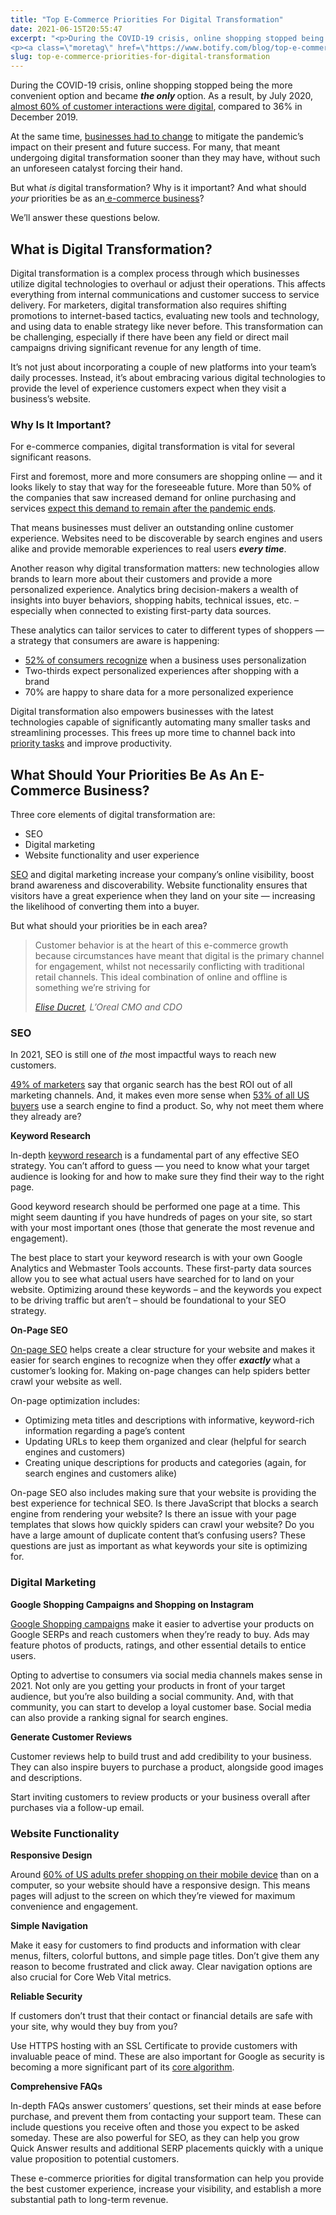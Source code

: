 ```yaml
---
title: "Top E-Commerce Priorities For Digital Transformation"
date: 2021-06-15T20:55:47
excerpt: "<p>During the COVID-19 crisis, online shopping stopped being the more convenient option and became the only option. As a result, by July 2020, almost 60% of customer interactions were digital, compared to 36% in December 2019.&nbsp; At the same time, businesses had to change to mitigate the pandemic’s impact on their present and future success.&hellip; </p>
<p><a class=\"moretag\" href=\"https://www.botify.com/blog/top-e-commerce-priorities-for-digital-transformation\">Read the full article</a></p>"
slug: top-e-commerce-priorities-for-digital-transformation
---
```



<p>During the COVID-19 crisis, online shopping stopped being the more convenient option and became <strong><em>the only </em></strong>option. As a result, by July 2020, <a href="https://www.crn.com/slide-shows/channel-programs/covid-19-accelerating-digital-transformation-mckinsey/2">almost 60% of customer interactions were digital</a>, compared to 36% in December 2019.&nbsp;</p>



<p>At the same time, <a href="https://www.botify.com/blog/how-to-adapt-seo-to-trends" target="_blank" rel="noreferrer noopener">businesses had to change</a> to mitigate the pandemic’s impact on their present and future success. For many, that meant undergoing digital transformation sooner than they may have, without such an unforeseen catalyst forcing their hand.&nbsp;</p>



<p>But what <em>is</em><strong><em> </em></strong>digital transformation? Why is it important? And what should <em>your</em><strong><em> </em></strong>priorities be as an<a href="https://www.botify.com/resource/white-papers/the-e-commerce-seo-playbook" target="_blank" rel="noreferrer noopener"> e-commerce business</a>?&nbsp;</p>



<p>We’ll answer these questions below.</p>



<h2 class="wp-block-heading" id="h-what-is-digital-transformation"><strong>What is Digital Transformation?</strong></h2>



<p>Digital transformation is a complex process through which businesses utilize digital technologies to overhaul or adjust their operations. This affects everything from internal communications and customer success to service delivery. For marketers, digital transformation also requires shifting promotions to internet-based tactics, evaluating new tools and technology, and using data to enable strategy like never before. This transformation can be challenging, especially if there have been any field or direct mail campaigns driving significant revenue for any length of time.&nbsp;</p>



<p>It’s not just about incorporating a couple of new platforms into your team’s daily processes. Instead, it’s about embracing various digital technologies to provide the level of experience customers expect when they visit a business’s website.&nbsp;</p>



<h3 class="wp-block-heading" id="h-why-is-it-important"><strong>Why Is It Important?&nbsp;&nbsp;</strong></h3>



<p>For e-commerce companies, digital transformation is vital for several significant reasons.&nbsp;</p>



<p>First and foremost, more and more consumers are shopping online — and it looks likely to stay that way for the foreseeable future. More than 50% of the companies that saw increased demand for online purchasing and services <a href="https://www.crn.com/slide-shows/channel-programs/covid-19-accelerating-digital-transformation-mckinsey/4">expect this demand to remain after the pandemic ends</a>.&nbsp;</p>



<p>That means businesses must deliver an outstanding online customer experience. Websites need to be discoverable by search engines and users alike and provide memorable experiences to real users <strong><em>every time</em></strong>.</p>



<p>Another reason why digital transformation matters: new technologies allow brands to learn more about their customers and provide a more personalized experience. Analytics bring decision-makers a wealth of insights into buyer behaviors, shopping habits, technical issues, etc. &#8211; especially when connected to existing first-party data sources.&nbsp;&nbsp;</p>



<p>These analytics can tailor services to cater to different types of shoppers — a strategy that consumers are aware is happening:</p>



<ul><li><a href="https://www.digitalcommerce360.com/2020/08/11/two-thirds-of-consumers-have-increased-online-shopping-because-of-the-coronavirus/">52% of consumers recognize</a> when a business uses personalization</li><li>Two-thirds expect personalized experiences after shopping with a brand&nbsp;</li><li>70% are happy to share data for a more personalized experience</li></ul>



<p>Digital transformation also empowers businesses with the latest technologies capable of significantly automating many smaller tasks and streamlining processes. This frees up more time to channel back into <a href="https://www.botify.com/blog/prioritizing-seo-revenue-forrester-research" target="_blank" rel="noreferrer noopener">priority tasks</a> and improve productivity. </p>



<h2 class="wp-block-heading" id="h-what-should-your-priorities-be-as-an-e-commerce-business"><strong>What Should Your Priorities Be As An E-Commerce Business?</strong></h2>



<p>Three core elements of digital transformation are:</p>



<ul><li>SEO</li><li>Digital marketing</li><li>Website functionality and user experience&nbsp;</li></ul>



<p><a href="https://www.botify.com/solutions/e-commerce">SEO</a> and digital marketing increase your company’s online visibility, boost brand awareness and discoverability. Website functionality ensures that visitors have a great experience when they land on your site — increasing the likelihood of converting them into a buyer.&nbsp;</p>



<p>But what should your priorities be in each area?</p>



<blockquote class="wp-block-quote"><p>Customer behavior is at the heart of this e-commerce growth because circumstances have meant that digital is the primary channel for engagement, whilst not necessarily conflicting with traditional retail channels. This ideal combination of online and offline is something we’re striving for</p><cite><a href="https://www.botify.com/blog/loreals-e-commerce-strategy-and-seo-with-cmo-elise-ducret" target="_blank" rel="noreferrer noopener">Elise Ducret</a>, L’Oreal CMO and CDO</cite></blockquote>



<h3 class="wp-block-heading" id="h-seo"><strong>SEO</strong></h3>



<p>In 2021, SEO is still one of <em>the</em> most impactful ways to reach new customers.&nbsp;</p>



<p><a href="https://www.searchenginejournal.com/digital-marketing-channel-highest-roi/263757/#close">49% of marketers</a> say that organic search has the best ROI out of all marketing channels. And, it makes even more sense when <a href="https://www.thinkwithgoogle.com/consumer-insights/consumer-trends/shopping-research-before-purchase-statistics/">53% of all US buyers</a> use a search engine to find a product. So, why not meet them where they already are?&nbsp;</p>



<p><strong>Keyword Research</strong></p>



<p>In-depth <a href="https://www.botify.com/blog/keyword-research-for-seo-how-to-create-a-killer-keyword-strategy">keyword research</a> is a fundamental part of any effective SEO strategy. You can’t afford to guess — you need to know what your target audience is looking for and how to make sure they find their way to the right page.</p>



<p>Good keyword research should be performed one page at a time. This might seem daunting if you have hundreds of pages on your site, so start with your most important ones (those that generate the most revenue and engagement).&nbsp;</p>



<p>The best place to start your keyword research is with your own Google Analytics and Webmaster Tools accounts. These first-party data sources allow you to see what actual users have searched for to land on your website. Optimizing around these keywords &#8211; and the keywords you expect to be driving traffic but aren’t &#8211; should be foundational to your SEO strategy.&nbsp;</p>



<p><strong>On-Page SEO</strong></p>



<p><a href="https://backlinko.com/on-page-seo">On-page SEO</a> helps create a clear structure for your website and makes it easier for search engines to recognize when they offer <strong><em>exactly </em></strong>what a customer’s looking for. Making on-page changes can help spiders better crawl your website as well. </p>



<p>On-page optimization includes:</p>



<ul><li>Optimizing meta titles and descriptions with informative, keyword-rich information regarding a page’s content</li><li>Updating URLs to keep them organized and clear (helpful for search engines and customers)</li><li>Creating unique descriptions for products and categories (again, for search engines and customers alike)</li></ul>



<p>On-page SEO also includes making sure that your website is providing the best experience for technical SEO. Is there JavaScript that blocks a search engine from rendering your website? Is there an issue with your page templates that slows how quickly spiders can crawl your website? Do you have a large amount of duplicate content that’s confusing users? These questions are just as important as what keywords your site is optimizing for. </p>



<h3 class="wp-block-heading" id="h-digital-marketing"><strong>Digital Marketing</strong></h3>



<p><strong>Google Shopping Campaigns and Shopping on Instagram</strong></p>



<p><a href="https://support.google.com/google-ads/answer/2454022?hl=en">Google Shopping campaigns</a> make it easier to advertise your products on Google SERPs and reach customers when they’re ready to buy. Ads may feature photos of products, ratings, and other essential details to entice users. </p>



<p>Opting to advertise to consumers via social media channels makes sense in 2021. Not only are you getting your products in front of your target audience, but you’re also building a social community. And, with that community, you can start to develop a loyal customer base. Social media can also provide a ranking signal for search engines.&nbsp;</p>



<p><strong>Generate Customer Reviews&nbsp;</strong></p>



<p>Customer reviews help to build trust and add credibility to your business. They can also inspire buyers to purchase a product, alongside good images and descriptions.&nbsp;</p>



<p>Start inviting customers to review products or your business overall after purchases via a follow-up email. </p>



<h3 class="wp-block-heading" id="h-website-functionality"><strong>Website Functionality&nbsp;</strong></h3>



<p><strong>Responsive Design</strong></p>



<p>Around <a href="https://www.emarketer.com/content/more-consumers-shopping-via-mobile-amid-pandemic">60% of US adults prefer shopping on their mobile device</a> than on a computer, so your website should have a responsive design. This means pages will adjust to the screen on which they’re viewed for maximum convenience and engagement.&nbsp;</p>



<p><strong>Simple Navigation</strong></p>



<p>Make it easy for customers to find products and information with clear menus, filters, colorful buttons, and simple page titles. Don’t give them any reason to become frustrated and click away. Clear navigation options are also crucial for Core Web Vital metrics. </p>



<p><strong>Reliable Security</strong></p>



<p>If customers don’t trust that their contact or financial details are safe with your site, why would they buy from you?</p>



<p>Use HTTPS hosting with an SSL Certificate to provide customers with invaluable peace of mind. These are also important for Google as security is becoming a more significant part of its <a href="https://www.botify.com/blog/page-experience-ranking-factor" target="_blank" rel="noreferrer noopener">core algorithm</a>.&nbsp;</p>



<p><strong>Comprehensive FAQs</strong></p>



<p>In-depth FAQs answer customers’ questions, set their minds at ease before purchase, and prevent them from contacting your support team. These can include questions you receive often and those you expect to be asked someday. These are also powerful for SEO, as they can help you grow Quick Answer results and additional SERP placements quickly with a unique value proposition to potential customers.&nbsp;</p>



<p>These e-commerce priorities for digital transformation can help you provide the best customer experience, increase your visibility, and establish a more substantial path to long-term revenue. </p>



<p></p>
